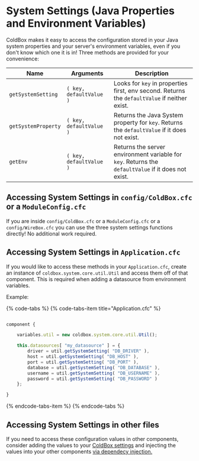# System Settings \(Java Properties and Environment Variables\)

ColdBox makes it easy to access the configuration stored in your Java system properties and your server's environment variables, even if you don't know which one it is in! Three methods are provided for your convenience:

| Name | Arguments | Description |
| --- | --- | --- |
| `getSystemSetting` | `( key, defaultValue )` | Looks for `key` in properties first, env second. Returns the `defaultValue` if neither exist. |
| `getSystemProperty` | `( key, defaultValue )` | Returns the Java System property for `key`. Returns the `defaultValue` if it does not exist. |
| `getEnv` | `( key, defaultValue )` | Returns the server environment variable for `key`. Returns the `defaultValue` if it does not exist. |

## Accessing System Settings in `config/ColdBox.cfc` or a `ModuleConfig.cfc`

If you are inside `config/ColdBox.cfc` or a `ModuleConfig.cfc` or a `config/WireBox.cfc` you can use the three system settings functions directly! No additional work required.

## Accessing System Settings in `Application.cfc`

If you would like to access these methods in your `Application.cfc`, create an instance of `coldbox.system.core.util.Util` and access them off of that component. This is required when adding a datasource from environment variables.

Example:

{% code-tabs %}
{% code-tabs-item title="Application.cfc" %}
```javascript
component {

    variables.util = new coldbox.system.core.util.Util();

    this.datasources[ "my_datasource" ] = {
        driver = util.getSystemSetting( "DB_DRIVER" ),
        host = util.getSystemSetting( "DB_HOST" ),
        port = util.getSystemSetting( "DB_PORT" ),
        database = util.getSystemSetting( "DB_DATABASE" ),
        username = util.getSystemSetting( "DB_USERNAME" ),
        password = util.getSystemSetting( "DB_PASSWORD" )
    };

}
```
{% endcode-tabs-item %}
{% endcode-tabs %}

## Accessing System Settings in other files

If you need to access these configuration values in other components, consider adding the values to your [ColdBox settings](configuration-directives/settings.md) and injecting the values into your other components [via dependecy injection.](../using-settings.md)

